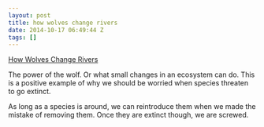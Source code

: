 ```yaml
---
layout: post
title: how wolves change rivers
date: 2014-10-17 06:49:44 Z
tags: []
---
```

[How Wolves Change Rivers](http://youtu.be/ysa5OBhXz-Q)

The power of the wolf. Or what small changes in an ecosystem can do. This is a positive example of why we should be worried when species threaten to go extinct.

As long as a species is around, we can reintroduce them when we made the mistake of removing them. Once they are extinct though, we are screwed.
